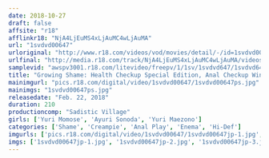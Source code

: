 ```yaml
---
date: 2018-10-27
draft: false
affsite: "r18"
afflinkr18: "NjA4LjEuMS4xLjAuMC4wLjAuMA"
url: "1svdvd00647"
urloriginal: "http://www.r18.com/videos/vod/movies/detail/-/id=1svdvd00647"
urlfinal: "http://media.r18.com/track/NjA4LjEuMS4xLjAuMC4wLjAuMA/videos/vod/movies/detail/-/id=1svdvd00647"
samplevid: "awspv3001.r18.com/litevideo/freepv/1/1sv/1svdvd647/1svdvd647_dmb_w.mp4"
title: "Growing Shame: Health Checkup Special Edition, Anal Checkup Winter 2018"
mainimgurl: "pics.r18.com/digital/video/1svdvd00647/1svdvd00647ps.jpg"
mainimgs: "1svdvd00647ps.jpg"
releasedate: "Feb. 22, 2018"
duration: 210
productioncomp: "Sadistic Village"
girls: ['Yuri Momose', 'Ayuri Sonoda', 'Yuri Maezono']
categories: ['Shame', 'Creampie', 'Anal Play', 'Enema', 'Hi-Def']
imgurls: ['pics.r18.com/digital/video/1svdvd00647/1svdvd00647jp-1.jpg', 'pics.r18.com/digital/video/1svdvd00647/1svdvd00647jp-2.jpg', 'pics.r18.com/digital/video/1svdvd00647/1svdvd00647jp-3.jpg', 'pics.r18.com/digital/video/1svdvd00647/1svdvd00647jp-4.jpg', 'pics.r18.com/digital/video/1svdvd00647/1svdvd00647jp-5.jpg', 'pics.r18.com/digital/video/1svdvd00647/1svdvd00647jp-6.jpg', 'pics.r18.com/digital/video/1svdvd00647/1svdvd00647jp-7.jpg', 'pics.r18.com/digital/video/1svdvd00647/1svdvd00647jp-8.jpg', 'pics.r18.com/digital/video/1svdvd00647/1svdvd00647jp-9.jpg', 'pics.r18.com/digital/video/1svdvd00647/1svdvd00647jp-10.jpg', 'pics.r18.com/digital/video/1svdvd00647/1svdvd00647jp-11.jpg', 'pics.r18.com/digital/video/1svdvd00647/1svdvd00647jp-12.jpg', 'pics.r18.com/digital/video/1svdvd00647/1svdvd00647jp-13.jpg', 'pics.r18.com/digital/video/1svdvd00647/1svdvd00647jp-14.jpg', 'pics.r18.com/digital/video/1svdvd00647/1svdvd00647jp-15.jpg', 'pics.r18.com/digital/video/1svdvd00647/1svdvd00647jp-16.jpg', 'pics.r18.com/digital/video/1svdvd00647/1svdvd00647jp-17.jpg', 'pics.r18.com/digital/video/1svdvd00647/1svdvd00647jp-18.jpg', 'pics.r18.com/digital/video/1svdvd00647/1svdvd00647jp-19.jpg', 'pics.r18.com/digital/video/1svdvd00647/1svdvd00647jp-20.jpg']
imgs: ['1svdvd00647jp-1.jpg', '1svdvd00647jp-2.jpg', '1svdvd00647jp-3.jpg', '1svdvd00647jp-4.jpg', '1svdvd00647jp-5.jpg', '1svdvd00647jp-6.jpg', '1svdvd00647jp-7.jpg', '1svdvd00647jp-8.jpg', '1svdvd00647jp-9.jpg', '1svdvd00647jp-10.jpg', '1svdvd00647jp-11.jpg', '1svdvd00647jp-12.jpg', '1svdvd00647jp-13.jpg', '1svdvd00647jp-14.jpg', '1svdvd00647jp-15.jpg', '1svdvd00647jp-16.jpg', '1svdvd00647jp-17.jpg', '1svdvd00647jp-18.jpg', '1svdvd00647jp-19.jpg', '1svdvd00647jp-20.jpg']
---
```

